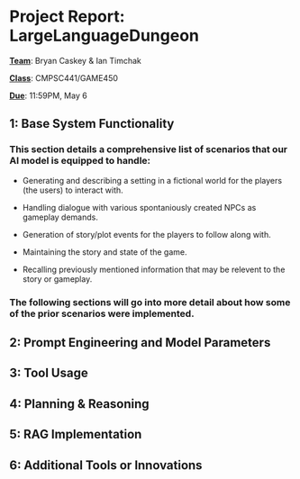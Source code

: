 # Project Report: LargeLanguageDungeon

**<u>Team</u>**: Bryan Caskey & Ian Timchak

**<u>Class</u>**: CMPSC441/GAME450

**<u>Due</u>**: 11:59PM, May 6

## 1: Base System Functionality

### This section details a comprehensive list of scenarios that our AI model is equipped to handle:

- Generating and describing a setting in a fictional world for the players (the users) to interact with.

- Handling dialogue with various spontaniously created NPCs as gameplay demands.

- Generation of story/plot events for the players to follow along with.

- Maintaining the story and state of the game.

- Recalling previously mentioned information that may be relevent to the story or gameplay.

### The following sections will go into more detail about how some of the prior scenarios were implemented.

## 2: Prompt Engineering and Model Parameters

## 3: Tool Usage

## 4: Planning & Reasoning

## 5: RAG Implementation

## 6: Additional Tools or Innovations
